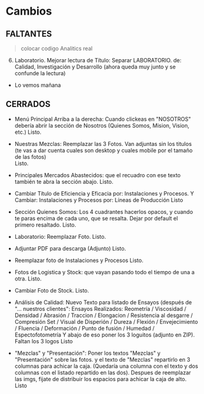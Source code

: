 # Cambios

## FALTANTES

> colocar codigo Analitics real

6) Laboratorio. Mejorar lectura de Título: Separar LABORATORIO. de: Calidad, Investigación y Desarrollo (ahora queda muy junto y se confunde la lectura)
* Lo vemos mañana  

## CERRADOS

* Menú Principal Arriba a la derecha: Cuando clickeas en "NOSOTROS" debería abrir la sección de Nosotros (Quienes Somos, Mision, Vision, etc.)
Listo.

* Nuestras Mezclas: Reemplazar las 3 Fotos. 
Van adjuntas sin los titulos (te vas a dar cuenta cuales son desktop y cuales mobile por el tamaño de las fotos)  
Listo.

* Principales Mercados Abastecidos: que el recuadro con ese texto también te abra la sección abajo. 
Listo.

* Cambiar Título de Eficiencia y Eficacia por: Instalaciones y Procesos. Y Cambiar: Instalaciones y Procesos por: Líneas de Producción
Listo

* Sección Quienes Somos: Los 4 cuadrantes hacerlos opacos, y cuando te paras encima de cada uno, que se resalta. Dejar por default el primero resaltado.
Listo.

* Laboratorio: Reemplazar Foto.
Listo.

* Adjuntar PDF para descarga (Adjunto)
Listo.

* Reemplazar foto de Instalaciones y Procesos
Listo.

* Fotos de Logistica y Stock: que vayan pasando todo el tiempo de una a otra.
Listo.

* Cambiar Foto de Stock.
Listo.

* Análisis de Calidad: Nuevo Texto para listado de Ensayos (después de "... nuestros clientes":
Ensayos Realizados: 
Reometría / Viscosidad / Densidad / Abrasión / Traccion / Elongacion / Resistencia al desgarre / Compresión Set / Visual de Disperión / Dureza / Flexión / Envejecimiento / Fluencia / Deformación / Punto de fusión / Humedad / Espectofotometría
Y abajo de eso poner los 3 loguitos (adjunto en ZIP).
Faltan los 3 logos
Listo

* "Mezclas" y "Presentación": Poner los textos "Mezclas" y "Presentación"  sobre las fotos. y el texto de "Mezclas" repartirlo en 3 columnas para achicar la caja. (Quedaría una columna con el texto y dos columnas con el listado repartido en las dos). Despues de reemplazar las imgs, fijate de distribuir los espacios para achicar la caja de alto.
Listo
